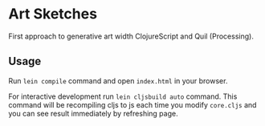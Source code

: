 # Art Sketches

First approach to generative art width ClojureScript and Quil
(Processing).

## Usage

Run `lein compile` command and open `index.html` in your browser.

For interactive development run `lein cljsbuild auto` command. This
command will be recompiling cljs to js each time you modify
`core.cljs` and you can see result immediately by refreshing page.
